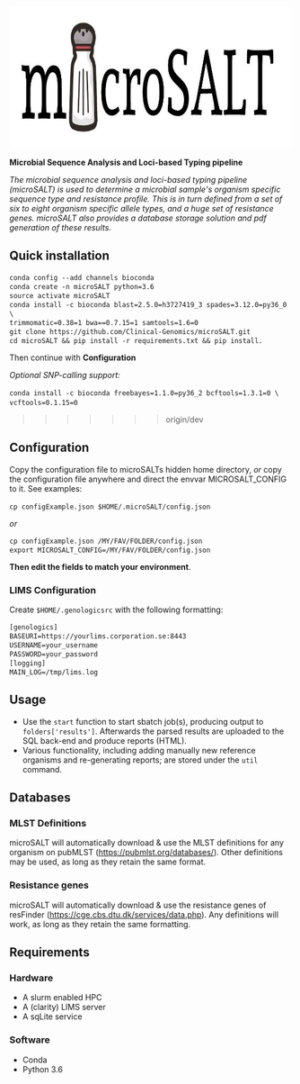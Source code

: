 <p align="center">
  <a href="https://github.com/sylvinite/microSALT">
    <img width="1000" height="250" src="artwork/microsalt.jpg"/>
  </a>
</p>

__Microbial Sequence Analysis and Loci-based Typing pipeline__

_The microbial sequence analysis and loci-based typing pipeline (microSALT) is used to determine a microbial sample's organism specific sequence type and resistance profile. This is in turn defined from a set of six to eight organism specific allele types, and a huge set of resistance genes. microSALT also provides a database storage solution and pdf generation of these results._

## Quick installation
```
conda config --add channels bioconda
conda create -n microSALT python=3.6
source activate microSALT
conda install -c bioconda blast=2.5.0=h3727419_3 spades=3.12.0=py36_0 \
trimmomatic=0.38=1 bwa==0.7.15=1 samtools=1.6=0
git clone https://github.com/Clinical-Genomics/microSALT.git
cd microSALT && pip install -r requirements.txt && pip install.
```

Then continue with __Configuration__

_Optional SNP-calling support:_

`conda install -c bioconda freebayes=1.1.0=py36_2 bcftools=1.3.1=0 \
vcftools=0.1.15=0`
>>>>>>> origin/dev

## Configuration
Copy the configuration file to microSALTs hidden home directory, _or_ copy the configuration file anywhere and direct the envvar MICROSALT_CONFIG to it. See examples: 

`cp configExample.json $HOME/.microSALT/config.json`

_or_
```
cp configExample.json /MY/FAV/FOLDER/config.json
export MICROSALT_CONFIG=/MY/FAV/FOLDER/config.json
```

__Then edit the fields to match your environment__.

### LIMS Configuration
Create `$HOME/.genologicsrc` with the following formatting:
```
[genologics]
BASEURI=https://yourlims.corporation.se:8443
USERNAME=your_username
PASSWORD=your_password
[logging]
MAIN_LOG=/tmp/lims.log
```

## Usage
* Use the `start` function to start sbatch job(s), producing output to `folders['results']`. Afterwards the parsed results  are uploaded to the SQL back-end and produce reports (HTML).
* Various functionality, including adding manually new reference organisms and re-generating reports; are stored under the `util` command.

## Databases
### MLST Definitions
microSALT will automatically download & use the MLST definitions for any organism on pubMLST (https://pubmlst.org/databases/).
Other definitions may be used, as long as they retain the same format. 

### Resistance genes
microSALT will automatically download & use the resistance genes of resFinder (https://cge.cbs.dtu.dk/services/data.php).
Any definitions will work, as long as they retain the same formatting.

## Requirements
### Hardware
* A slurm enabled HPC
* A (clarity) LIMS server
* A sqLite service

### Software
* Conda
* Python 3.6
